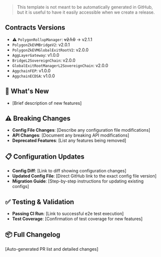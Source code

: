 > This template is not meant to be automatically generated in GitHub, but it is useful to have it easily accessible when we create a release.

## Contracts Versions
* ⚠️ `PolygonRollupManager`: ~~v2.1.0~~ -> v2.1.1
* `PolygonZkEVMBridgeV2`: v2.0.1
* `PolygonZkEVMGlobalExitRootV2`: v2.0.0
* `AggLayerGateway`: v1.0.0
* `BridgeL2SovereignChain`: v2.0.0
* `GlobalExitRootManagerL2SovereignChain`: v2.0.0
* `AggchainFEP`: v1.0.0
* `AggchainECDSA`: v1.0.0

## 🚀 What's New
- [Brief description of new features]

## ⚠️ Breaking Changes
- **Config File Changes**: [Describe any configuration file modifications]
- **API Changes**: [Document any breaking API modifications]
- **Deprecated Features**: [List any features being removed]

## 📋 Configuration Updates
- **Config Diff**: [Link to diff showing configuration changes]
- **Updated Config File**: [Direct GitHub link to the exact config file version]
- **Migration Guide**: [Step-by-step instructions for updating existing configs]

## ✅ Testing & Validation
- **Passing CI Run**: [Link to successful e2e test execution]
- **Test Coverage**: [Confirmation of test coverage for new features]

## 📦 Full Changelog
[Auto-generated PR list and detailed changes]